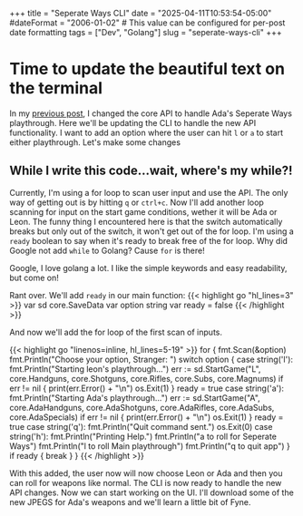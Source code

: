 +++
title = "Seperate Ways CLI"
date = "2025-04-11T10:53:54-05:00"
#dateFormat = "2006-01-02" # This value can be configured for per-post date formatting
tags = ["Dev", "Golang"]
slug = "seperate-ways-cli"
+++

# Time to update the beautiful text on the terminal

In my [previous post](./seperate-ways.md), I changed the core API to handle Ada's Seperate Ways playthrough. Here we'll be updating the CLI to handle the new API functionality. I want to add an option where the user can hit `l` or `a` to start either playthrough. Let's make some changes

## While I write this code...wait, where's my while?! 

Currently, I'm using a for loop to scan user input and use the API. The only way of getting out is by hitting `q` or `ctrl+c`. Now I'll add another loop scanning for input on the start game conditions, wether it will be Ada or Leon. The funny thing I encountered here is that the switch automatically breaks but only out of the switch, it won't get out of the for loop. I'm using a `ready` boolean to say when it's ready to break free of the for loop. Why did Google not add `while` to Golang? Cause `for` is there! 

Google, I love golang a lot. I like the simple keywords and easy readability, but come on! 

Rant over. We'll add `ready` in our main function:
{{< highlight go "hl_lines=3" >}}
	var sd core.SaveData
	var option string
	var ready = false
{{< /highlight >}}


And now we'll add the for loop of the first scan of inputs. 

{{< highlight go "linenos=inline, hl_lines=5-19" >}}
	for {
		fmt.Scan(&option)
		fmt.Println("Choose your option, Stranger: ")
		switch option {
		case string('l'):
			fmt.Println("Starting leon's playthrough...")
			err := sd.StartGame("L", core.Handguns, core.Shotguns, core.Rifles, core.Subs, core.Magnums)
			if err != nil {
				print(err.Error() + "\n")
				os.Exit(1)
			}
			ready = true
		case string('a'):
			fmt.Println("Starting Ada's playthrough...")
			err := sd.StartGame("A", core.AdaHandguns, core.AdaShotguns, core.AdaRifles, core.AdaSubs, core.AdaSpecials)
			if err != nil {
				print(err.Error() + "\n")
				os.Exit(1)
			}
			ready = true
		case string('q'):
			fmt.Println("Quit command sent.")
			os.Exit(0)
		case string('h'):
			fmt.Println("Printing Help.")
			fmt.Println("a to roll for Seperate Ways")
			fmt.Println("l to roll Main playthrough")
			fmt.Println("q to quit app")
		}
		if ready {
			break
		}
	}
{{< /highlight >}}

With this added, the user now will now choose Leon or Ada and then you can roll for weapons like normal. The CLI is now ready to handle the new API changes. Now we can start working on the UI. I'll download some of the new JPEGS for Ada's weapons and we'll learn a little bit of Fyne. 

